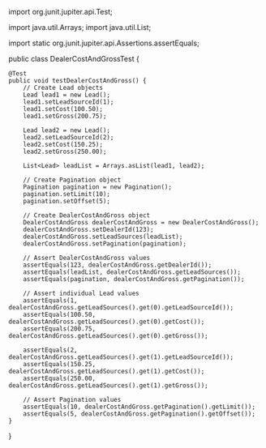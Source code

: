 import org.junit.jupiter.api.Test;

import java.util.Arrays;
import java.util.List;

import static org.junit.jupiter.api.Assertions.assertEquals;

public class DealerCostAndGrossTest {

    @Test
    public void testDealerCostAndGross() {
        // Create Lead objects
        Lead lead1 = new Lead();
        lead1.setLeadSourceId(1);
        lead1.setCost(100.50);
        lead1.setGross(200.75);

        Lead lead2 = new Lead();
        lead2.setLeadSourceId(2);
        lead2.setCost(150.25);
        lead2.setGross(250.00);

        List<Lead> leadList = Arrays.asList(lead1, lead2);

        // Create Pagination object
        Pagination pagination = new Pagination();
        pagination.setLimit(10);
        pagination.setOffset(5);

        // Create DealerCostAndGross object
        DealerCostAndGross dealerCostAndGross = new DealerCostAndGross();
        dealerCostAndGross.setDealerId(123);
        dealerCostAndGross.setLeadSources(leadList);
        dealerCostAndGross.setPagination(pagination);

        // Assert DealerCostAndGross values
        assertEquals(123, dealerCostAndGross.getDealerId());
        assertEquals(leadList, dealerCostAndGross.getLeadSources());
        assertEquals(pagination, dealerCostAndGross.getPagination());

        // Assert individual Lead values
        assertEquals(1, dealerCostAndGross.getLeadSources().get(0).getLeadSourceId());
        assertEquals(100.50, dealerCostAndGross.getLeadSources().get(0).getCost());
        assertEquals(200.75, dealerCostAndGross.getLeadSources().get(0).getGross());

        assertEquals(2, dealerCostAndGross.getLeadSources().get(1).getLeadSourceId());
        assertEquals(150.25, dealerCostAndGross.getLeadSources().get(1).getCost());
        assertEquals(250.00, dealerCostAndGross.getLeadSources().get(1).getGross());

        // Assert Pagination values
        assertEquals(10, dealerCostAndGross.getPagination().getLimit());
        assertEquals(5, dealerCostAndGross.getPagination().getOffset());
    }
}
